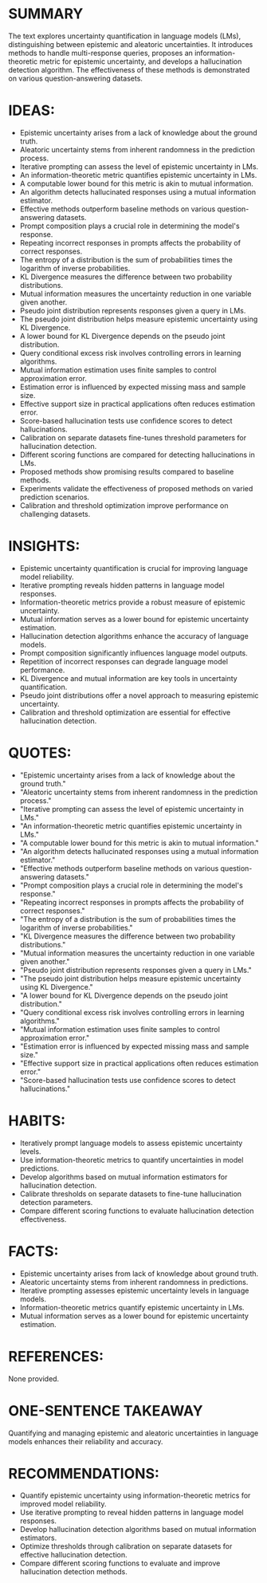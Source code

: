 # SUMMARY

The text explores uncertainty quantification in language models (LMs), distinguishing between epistemic and aleatoric uncertainties. It introduces methods to handle multi-response queries, proposes an information-theoretic metric for epistemic uncertainty, and develops a hallucination detection algorithm. The effectiveness of these methods is demonstrated on various question-answering datasets.

# IDEAS:

- Epistemic uncertainty arises from a lack of knowledge about the ground truth.
- Aleatoric uncertainty stems from inherent randomness in the prediction process.
- Iterative prompting can assess the level of epistemic uncertainty in LMs.
- An information-theoretic metric quantifies epistemic uncertainty in LMs.
- A computable lower bound for this metric is akin to mutual information.
- An algorithm detects hallucinated responses using a mutual information estimator.
- Effective methods outperform baseline methods on various question-answering datasets.
- Prompt composition plays a crucial role in determining the model's response.
- Repeating incorrect responses in prompts affects the probability of correct responses.
- The entropy of a distribution is the sum of probabilities times the logarithm of inverse probabilities.
- KL Divergence measures the difference between two probability distributions.
- Mutual information measures the uncertainty reduction in one variable given another.
- Pseudo joint distribution represents responses given a query in LMs.
- The pseudo joint distribution helps measure epistemic uncertainty using KL Divergence.
- A lower bound for KL Divergence depends on the pseudo joint distribution.
- Query conditional excess risk involves controlling errors in learning algorithms.
- Mutual information estimation uses finite samples to control approximation error.
- Estimation error is influenced by expected missing mass and sample size.
- Effective support size in practical applications often reduces estimation error.
- Score-based hallucination tests use confidence scores to detect hallucinations.
- Calibration on separate datasets fine-tunes threshold parameters for hallucination detection.
- Different scoring functions are compared for detecting hallucinations in LMs.
- Proposed methods show promising results compared to baseline methods.
- Experiments validate the effectiveness of proposed methods on varied prediction scenarios.
- Calibration and threshold optimization improve performance on challenging datasets.

# INSIGHTS:

- Epistemic uncertainty quantification is crucial for improving language model reliability.
- Iterative prompting reveals hidden patterns in language model responses.
- Information-theoretic metrics provide a robust measure of epistemic uncertainty.
- Mutual information serves as a lower bound for epistemic uncertainty estimation.
- Hallucination detection algorithms enhance the accuracy of language models.
- Prompt composition significantly influences language model outputs.
- Repetition of incorrect responses can degrade language model performance.
- KL Divergence and mutual information are key tools in uncertainty quantification.
- Pseudo joint distributions offer a novel approach to measuring epistemic uncertainty.
- Calibration and threshold optimization are essential for effective hallucination detection.

# QUOTES:

- "Epistemic uncertainty arises from a lack of knowledge about the ground truth."
- "Aleatoric uncertainty stems from inherent randomness in the prediction process."
- "Iterative prompting can assess the level of epistemic uncertainty in LMs."
- "An information-theoretic metric quantifies epistemic uncertainty in LMs."
- "A computable lower bound for this metric is akin to mutual information."
- "An algorithm detects hallucinated responses using a mutual information estimator."
- "Effective methods outperform baseline methods on various question-answering datasets."
- "Prompt composition plays a crucial role in determining the model's response."
- "Repeating incorrect responses in prompts affects the probability of correct responses."
- "The entropy of a distribution is the sum of probabilities times the logarithm of inverse probabilities."
- "KL Divergence measures the difference between two probability distributions."
- "Mutual information measures the uncertainty reduction in one variable given another."
- "Pseudo joint distribution represents responses given a query in LMs."
- "The pseudo joint distribution helps measure epistemic uncertainty using KL Divergence."
- "A lower bound for KL Divergence depends on the pseudo joint distribution."
- "Query conditional excess risk involves controlling errors in learning algorithms."
- "Mutual information estimation uses finite samples to control approximation error."
- "Estimation error is influenced by expected missing mass and sample size."
- "Effective support size in practical applications often reduces estimation error."
- "Score-based hallucination tests use confidence scores to detect hallucinations."

# HABITS:

- Iteratively prompt language models to assess epistemic uncertainty levels.
- Use information-theoretic metrics to quantify uncertainties in model predictions.
- Develop algorithms based on mutual information estimators for hallucination detection.
- Calibrate thresholds on separate datasets to fine-tune hallucination detection parameters.
- Compare different scoring functions to evaluate hallucination detection effectiveness.

# FACTS:

- Epistemic uncertainty arises from lack of knowledge about ground truth.
- Aleatoric uncertainty stems from inherent randomness in predictions.
- Iterative prompting assesses epistemic uncertainty levels in language models.
- Information-theoretic metrics quantify epistemic uncertainty in LMs.
- Mutual information serves as a lower bound for epistemic uncertainty estimation.

# REFERENCES:

None provided.

# ONE-SENTENCE TAKEAWAY

Quantifying and managing epistemic and aleatoric uncertainties in language models enhances their reliability and accuracy.

# RECOMMENDATIONS:

- Quantify epistemic uncertainty using information-theoretic metrics for improved model reliability.
- Use iterative prompting to reveal hidden patterns in language model responses.
- Develop hallucination detection algorithms based on mutual information estimators.
- Optimize thresholds through calibration on separate datasets for effective hallucination detection.
- Compare different scoring functions to evaluate and improve hallucination detection methods.